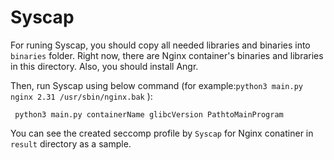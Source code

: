 # Syscap
For runing Syscap, you should copy all needed libraries and binaries into `binaries` folder.
Right now, there are Nginx container's binaries and libraries in this directory.
Also, you should install Angr.

Then, run Syscap using below command (for example:`python3 main.py nginx 2.31 /usr/sbin/nginx.bak` ):
 ```
  python3 main.py containerName glibcVersion PathtoMainProgram
```
You can see the created seccomp profile by `Syscap` for Nginx conatiner in `result` directory as a sample.
